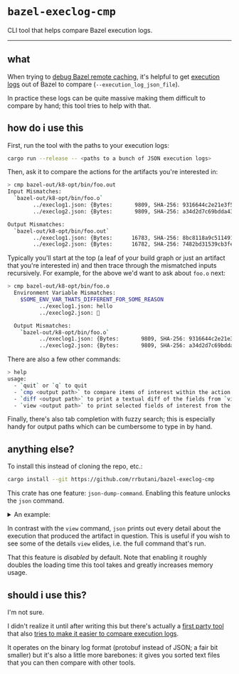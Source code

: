 # `bazel-execlog-cmp`

CLI tool that helps compare Bazel execution logs.

---

## what

When trying to [debug Bazel remote caching](https://docs.bazel.build/versions/master/remote-execution-caching-debug.html#ensure-caching-across-machines), it's helpful to get [execution logs](https://docs.bazel.build/versions/master/command-line-reference.html#flag--execution_log_json_file) out of Bazel to compare (`--execution_log_json_file`).

In practice these logs can be quite massive making them difficult to compare by hand; this tool tries to help with that.

## how do i use this

First, run the tool with the paths to your execution logs:

  ```bash
  cargo run --release -- <paths to a bunch of JSON execution logs>
  ```

Then, ask it to compare the actions for the artifacts you're interested in:

  ```sh
  > cmp bazel-out/k8-opt/bin/foo.out
  Input Mismatches:
    `bazel-out/k8-opt/bin/foo.o`
          ../execlog1.json: {Bytes:       9809, SHA-256: 9316644c2e21e3f5e238ae4b503b13935d997364b711731f1955af819e983e22}
          ../execlog2.json: {Bytes:       9809, SHA-256: a34d2d7c69bdda43de87d392439232649dfe0d787c0aced1245b8ff5b342d97a}

  Output Mismatches:
    `bazel-out/k8-opt/bin/foo.out`
          ../execlog1.json: {Bytes:      16783, SHA-256: 8bc8118a9c5114910965057759b32c581d02963d2d3118f849b91ee92526d5b4}
          ../execlog2.json: {Bytes:      16782, SHA-256: 7482bd31539cb3fee803d4f0fac191d1fd96d549f8aa0808cc43df3b140b6b36}
  ```

Typically you'll start at the top (a leaf of your build graph or just an artifact that you're interested in) and then trace through the mismatched inputs recursively. For example, for the above we'd want to ask about `foo.o` next:

  ```sh
  > cmp bazel-out/k8-opt/bin/foo.o
    Environment Variable Mismatches:
      $SOME_ENV_VAR_THATS_DIFFERENT_FOR_SOME_REASON
            ../execlog1.json: hello
            ../execlog2.json: 👋

    Output Mismatches:
      `bazel-out/k8-opt/bin/foo.o`
            ../execlog1.json: {Bytes:       9809, SHA-256: 9316644c2e21e3f5e238ae4b503b13935d997364b711731f1955af819e983e22}
            ../execlog2.json: {Bytes:       9809, SHA-256: a34d2d7c69bdda43de87d392439232649dfe0d787c0aced1245b8ff5b342d97a}
  ```

There are also a few other commands:

  ```sh
  > help
  usage:
    - `quit` or `q` to quit
    - `cmp <output path>` to compare items of interest within the action for an output path
    - `diff <output path>` to print a textual diff of the fields from `view <output path>`
    - `view <output path>` to print selected fields of interest from the action for an output path
  ```

Finally, there's also tab completion with fuzzy search; this is especially handy for output paths which can be cumbersome to type in by hand.

## anything else?

To install this instead of cloning the repo, etc.:

  ```bash
  cargo install --git https://github.com/rrbutani/bazel-execlog-cmp
  ```

This crate has one feature: `json-dump-command`. Enabling this feature unlocks the `json` command.

<details>
    <summary>An example:</summary>

  ```sh
  > json bazel-out/k8-opt/bin/foo.out
  `../execlog1.json`:
  {
    "commandArgs": ["..."],
    "environmentVariables": [{
      "name": "PATH",
      "value": "/bin:/usr/bin:/usr/local/bin"
    }, {
      "name": "PWD",
      "value": "/proc/self/cwd"
    }],
    "platform": {
      "properties": []
    },
    "inputs": [{
      "path": "bazel-out/k8-opt/bin/foo.o",
      "digest": {
        "hash": "9316644c2e21e3f5e238ae4b503b13935d997364b711731f1955af819e983e22",
        "sizeBytes": "9809",
        "hashFunctionName": "SHA-256"
      }
    }],
    "listedOutputs": ["bazel-out/k8-opt/bin/foo.out"],
    "remotable": true,
    "cacheable": true,
    "timeoutMillis": "0",
    "progressMessage": "...",
    "mnemonic": "CppCompile",
    "actualOutputs": [{
      "path": "bazel-out/k8-opt/bin/foo.out",
      "digest": {
        "hash": "8bc8118a9c5114910965057759b32c581d02963d2d3118f849b91ee92526d5b4",
        "sizeBytes": "16783",
        "hashFunctionName": "SHA-256"
      }
    }],
    "runner": "remote cache hit",
    "remoteCacheHit": true,
    "status": "",
    "exitCode": 0
  }

  `../execlog2.json`:
  {
    "commandArgs": ["..."],
    "environmentVariables": [{
      "name": "PATH",
      "value": "/bin:/usr/bin:/usr/local/bin"
    }, {
      "name": "PWD",
      "value": "/proc/self/cwd"
    }],
    "platform": {
      "properties": []
    },
    "inputs": [{
      "path": "bazel-out/k8-opt/bin/foo.o",
      "digest": {
        "hash": "a34d2d7c69bdda43de87d392439232649dfe0d787c0aced1245b8ff5b342d97a",
        "sizeBytes": "9809",
        "hashFunctionName": "SHA-256"
      }
    }],
    "listedOutputs": ["bazel-out/k8-opt/bin/foo.out"],
    "remotable": true,
    "cacheable": true,
    "timeoutMillis": "0",
    "progressMessage": "...",
    "mnemonic": "CppCompile",
    "actualOutputs": [{
      "path": "bazel-out/k8-opt/bin/foo.out",
      "digest": {
        "hash": "7482bd31539cb3fee803d4f0fac191d1fd96d549f8aa0808cc43df3b140b6b36",
        "sizeBytes": "16782",
        "hashFunctionName": "SHA-256"
      }
    }],
    "runner": "processwrapper-sandbox",
    "remoteCacheHit": false,
    "status": "",
    "exitCode": 0
  }
  ```

</details>

In contrast with the `view` command, `json` prints out every detail about the execution that produced the artifact in question. This is useful if you wish to see some of the details `view` elides, i.e. the full command that's run.

That this feature is _disabled_ by default. Note that enabling it roughly doubles the loading time this tool takes and greatly increases memory usage.

## should i use this?

I'm not sure.

I didn't realize it until after writing this but there's actually a [first party tool](https://cs.opensource.google/bazel/bazel/+/master:src/tools/execlog/) that also [tries to make it easier to compare execution logs](https://docs.bazel.build/versions/master/remote-execution-caching-debug.html#comparing-the-execution-logs).

It operates on the binary log format (protobuf instead of JSON; a fair bit smaller) but it's also a little more barebones: it gives you sorted text files that you can then compare with other tools.


